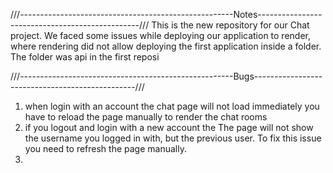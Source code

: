 
///-----------------------------------------------------Notes------------------------------------------------///
This is the new repository for our Chat project. We faced some issues while deploying our application to render, where rendering did not allow deploying the first application inside a folder. The folder was api in the first reposi


///-----------------------------------------------------Bugs------------------------------------------------///
1. when login with an account the chat page will not load immediately you have to reload the page manually to render the chat rooms
2. if you logout and login with a new account the The page will not show the username you logged in with, but the previous user. To fix this issue you need to refresh the page manually.
3. 



